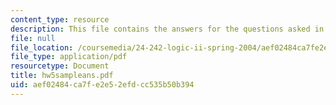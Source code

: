 ```yaml
---
content_type: resource
description: This file contains the answers for the questions asked in homework 5.
file: null
file_location: /coursemedia/24-242-logic-ii-spring-2004/aef02484ca7fe2e52efdcc535b50b394_hw5sampleans.pdf
file_type: application/pdf
resourcetype: Document
title: hw5sampleans.pdf
uid: aef02484-ca7f-e2e5-2efd-cc535b50b394
---
```

